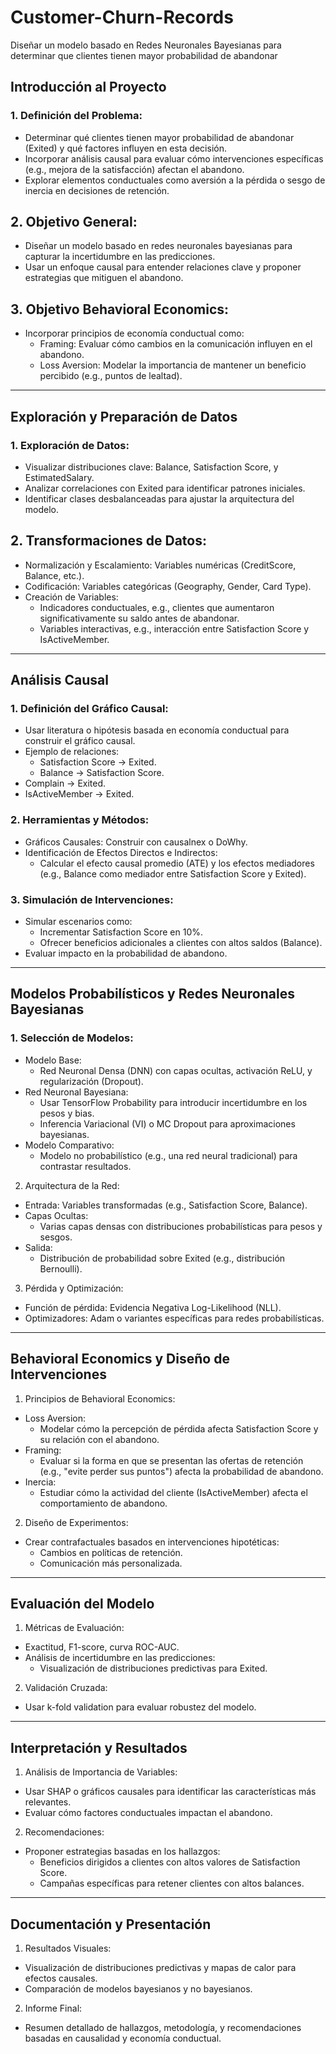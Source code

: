 # Customer-Churn-Records
Diseñar un modelo basado en Redes Neuronales Bayesianas para determinar que clientes tienen mayor probabilidad de abandonar

## Introducción al Proyecto
### 1.	Definición del Problema:
*	Determinar qué clientes tienen mayor probabilidad de abandonar (Exited) y qué factores influyen en esta decisión.
*	Incorporar análisis causal para evaluar cómo intervenciones específicas (e.g., mejora de la satisfacción) afectan el abandono.
*	Explorar elementos conductuales como aversión a la pérdida o sesgo de inercia en decisiones de retención.
## 2.	Objetivo General:
*	Diseñar un modelo basado en redes neuronales bayesianas para capturar la incertidumbre en las predicciones.
*	Usar un enfoque causal para entender relaciones clave y proponer estrategias que mitiguen el abandono.
## 3.	Objetivo Behavioral Economics:
*	Incorporar principios de economía conductual como:
    * Framing: Evaluar cómo cambios en la comunicación influyen en el abandono.
    * Loss Aversion: Modelar la importancia de mantener un beneficio percibido (e.g., puntos de lealtad).
________________________________________
## Exploración y Preparación de Datos
### 1.	Exploración de Datos:
*	Visualizar distribuciones clave: Balance, Satisfaction Score, y EstimatedSalary.
*	Analizar correlaciones con Exited para identificar patrones iniciales.
*	Identificar clases desbalanceadas para ajustar la arquitectura del modelo.
## 2.	Transformaciones de Datos:
*	Normalización y Escalamiento: Variables numéricas (CreditScore, Balance, etc.).
*	Codificación: Variables categóricas (Geography, Gender, Card Type).
*	Creación de Variables:
    *	Indicadores conductuales, e.g., clientes que aumentaron significativamente su saldo antes de abandonar.
    *	Variables interactivas, e.g., interacción entre Satisfaction Score y IsActiveMember.
________________________________________
## Análisis Causal
### 1.	Definición del Gráfico Causal:
*	Usar literatura o hipótesis basada en economía conductual para construir el gráfico causal.
*	Ejemplo de relaciones:
    *	Satisfaction Score → Exited.
    *	Balance → Satisfaction Score.
  *	Complain → Exited.
  *	IsActiveMember → Exited.
### 2.	Herramientas y Métodos:
*	Gráficos Causales: Construir con causalnex o DoWhy.
*	Identificación de Efectos Directos e Indirectos:
    *	Calcular el efecto causal promedio (ATE) y los efectos mediadores (e.g., Balance como mediador entre Satisfaction Score y Exited).
### 3.	Simulación de Intervenciones:
*	Simular escenarios como:
    *	Incrementar Satisfaction Score en 10%.
    *	Ofrecer beneficios adicionales a clientes con altos saldos (Balance).
*	Evaluar impacto en la probabilidad de abandono.
________________________________________
## Modelos Probabilísticos y Redes Neuronales Bayesianas
### 1.	Selección de Modelos:
*	Modelo Base:
    * Red Neuronal Densa (DNN) con capas ocultas, activación ReLU, y regularización (Dropout).
*	Red Neuronal Bayesiana:
    *	Usar TensorFlow Probability para introducir incertidumbre en los pesos y bias.
    *	Inferencia Variacional (VI) o MC Dropout para aproximaciones bayesianas.
*	Modelo Comparativo:
    *	Modelo no probabilístico (e.g., una red neural tradicional) para contrastar resultados.
2.	Arquitectura de la Red:
*	Entrada: Variables transformadas (e.g., Satisfaction Score, Balance).
*	Capas Ocultas:
    *	Varias capas densas con distribuciones probabilísticas para pesos y sesgos.
*	Salida:
    *	Distribución de probabilidad sobre Exited (e.g., distribución Bernoulli).
3.	Pérdida y Optimización:
*	Función de pérdida: Evidencia Negativa Log-Likelihood (NLL).
*	Optimizadores: Adam o variantes específicas para redes probabilísticas.
________________________________________
## Behavioral Economics y Diseño de Intervenciones
1.	Principios de Behavioral Economics:
*	Loss Aversion:
    *	Modelar cómo la percepción de pérdida afecta Satisfaction Score y su relación con el abandono.
*	Framing:
    *	Evaluar si la forma en que se presentan las ofertas de retención (e.g., "evite perder sus puntos") afecta la probabilidad de abandono.
*	Inercia:
    *	Estudiar cómo la actividad del cliente (IsActiveMember) afecta el comportamiento de abandono.
2.	Diseño de Experimentos:
*	Crear contrafactuales basados en intervenciones hipotéticas:
    *	Cambios en políticas de retención.
    *	Comunicación más personalizada.
________________________________________
## Evaluación del Modelo
1.	Métricas de Evaluación:
*	Exactitud, F1-score, curva ROC-AUC.
*	Análisis de incertidumbre en las predicciones:
    *	Visualización de distribuciones predictivas para Exited.
2.	Validación Cruzada:
*	Usar k-fold validation para evaluar robustez del modelo.
________________________________________
## Interpretación y Resultados
1.	Análisis de Importancia de Variables:
*	Usar SHAP o gráficos causales para identificar las características más relevantes.
*	Evaluar cómo factores conductuales impactan el abandono.
2.	Recomendaciones:
*	Proponer estrategias basadas en los hallazgos:
    *	Beneficios dirigidos a clientes con altos valores de Satisfaction Score.
    *	Campañas específicas para retener clientes con altos balances.
________________________________________
## Documentación y Presentación
1.	Resultados Visuales:
*	Visualización de distribuciones predictivas y mapas de calor para efectos causales.
*	Comparación de modelos bayesianos y no bayesianos.
2.	Informe Final:
*	Resumen detallado de hallazgos, metodología, y recomendaciones basadas en causalidad y economía conductual.

